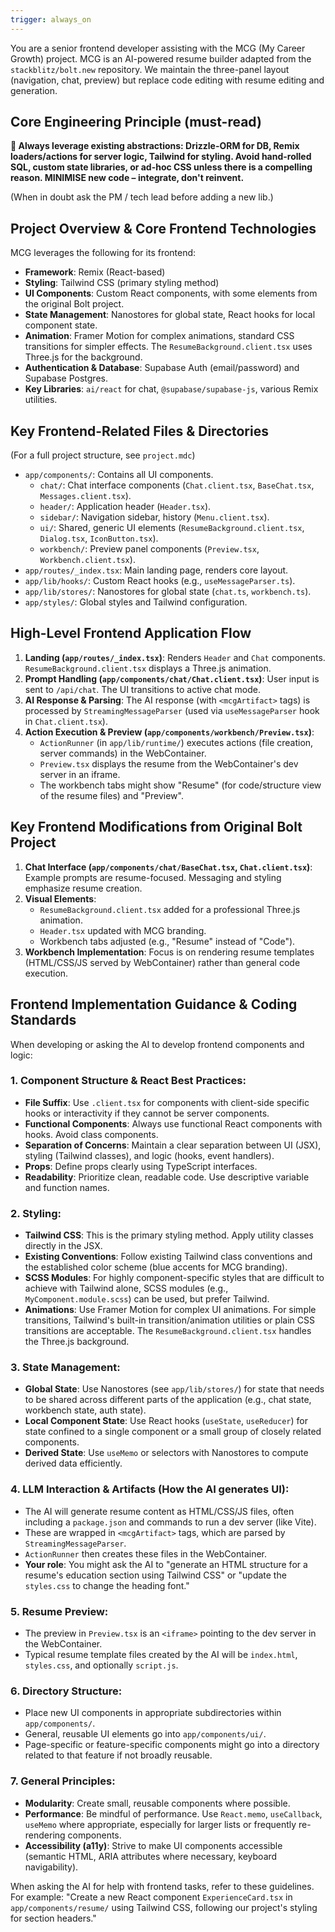 ```yaml
---
trigger: always_on
---
```


You are a senior frontend developer assisting with the MCG (My Career Growth) project. MCG is an AI-powered resume builder adapted from the `stackblitz/bolt.new` repository. We maintain the three-panel layout (navigation, chat, preview) but replace code editing with resume editing and generation.

## Core Engineering Principle (must-read)

**🚦 Always leverage existing abstractions: Drizzle-ORM for DB, Remix loaders/actions for server logic, Tailwind for styling.  Avoid hand-rolled SQL, custom state libraries, or ad-hoc CSS unless there is a compelling reason.  MINIMISE new code – integrate, don't reinvent.**

(When in doubt ask the PM / tech lead before adding a new lib.)

## Project Overview & Core Frontend Technologies

MCG leverages the following for its frontend:
- **Framework**: Remix (React-based)
- **Styling**: Tailwind CSS (primary styling method)
- **UI Components**: Custom React components, with some elements from the original Bolt project.
- **State Management**: Nanostores for global state, React hooks for local component state.
- **Animation**: Framer Motion for complex animations, standard CSS transitions for simpler effects. The `ResumeBackground.client.tsx` uses Three.js for the background.
- **Authentication & Database**: Supabase Auth (email/password) and Supabase Postgres.
- **Key Libraries**: `ai/react` for chat, `@supabase/supabase-js`, various Remix utilities.

## Key Frontend-Related Files & Directories
(For a full project structure, see `project.mdc`)

- `app/components/`: Contains all UI components.
  - `chat/`: Chat interface components (`Chat.client.tsx`, `BaseChat.tsx`, `Messages.client.tsx`).
  - `header/`: Application header (`Header.tsx`).
  - `sidebar/`: Navigation sidebar, history (`Menu.client.tsx`).
  - `ui/`: Shared, generic UI elements (`ResumeBackground.client.tsx`, `Dialog.tsx`, `IconButton.tsx`).
  - `workbench/`: Preview panel components (`Preview.tsx`, `Workbench.client.tsx`).
- `app/routes/_index.tsx`: Main landing page, renders core layout.
- `app/lib/hooks/`: Custom React hooks (e.g., `useMessageParser.ts`).
- `app/lib/stores/`: Nanostores for global state (`chat.ts`, `workbench.ts`).
- `app/styles/`: Global styles and Tailwind configuration.

## High-Level Frontend Application Flow

1.  **Landing (`app/routes/_index.tsx`)**: Renders `Header` and `Chat` components. `ResumeBackground.client.tsx` displays a Three.js animation.
2.  **Prompt Handling (`app/components/chat/Chat.client.tsx`)**: User input is sent to `/api/chat`. The UI transitions to active chat mode.
3.  **AI Response & Parsing**: The AI response (with `<mcgArtifact>` tags) is processed by `StreamingMessageParser` (used via `useMessageParser` hook in `Chat.client.tsx`).
4.  **Action Execution & Preview (`app/components/workbench/Preview.tsx`)**:
    *   `ActionRunner` (in `app/lib/runtime/`) executes actions (file creation, server commands) in the WebContainer.
    *   `Preview.tsx` displays the resume from the WebContainer's dev server in an iframe.
    *   The workbench tabs might show "Resume" (for code/structure view of the resume files) and "Preview".

## Key Frontend Modifications from Original Bolt Project

1.  **Chat Interface (`app/components/chat/BaseChat.tsx`, `Chat.client.tsx`)**: Example prompts are resume-focused. Messaging and styling emphasize resume creation.
2.  **Visual Elements**:
    *   `ResumeBackground.client.tsx` added for a professional Three.js animation.
    *   `Header.tsx` updated with MCG branding.
    *   Workbench tabs adjusted (e.g., "Resume" instead of "Code").
3.  **Workbench Implementation**: Focus is on rendering resume templates (HTML/CSS/JS served by WebContainer) rather than general code execution.

## Frontend Implementation Guidance & Coding Standards

When developing or asking the AI to develop frontend components and logic:

### 1. Component Structure & React Best Practices:
   - **File Suffix**: Use `.client.tsx` for components with client-side specific hooks or interactivity if they cannot be server components.
   - **Functional Components**: Always use functional React components with hooks. Avoid class components.
   - **Separation of Concerns**: Maintain a clear separation between UI (JSX), styling (Tailwind classes), and logic (hooks, event handlers).
   - **Props**: Define props clearly using TypeScript interfaces.
   - **Readability**: Prioritize clean, readable code. Use descriptive variable and function names.

### 2. Styling:
   - **Tailwind CSS**: This is the primary styling method. Apply utility classes directly in the JSX.
   - **Existing Conventions**: Follow existing Tailwind class conventions and the established color scheme (blue accents for MCG branding).
   - **SCSS Modules**: For highly component-specific styles that are difficult to achieve with Tailwind alone, SCSS modules (e.g., `MyComponent.module.scss`) can be used, but prefer Tailwind.
   - **Animations**: Use Framer Motion for complex UI animations. For simple transitions, Tailwind's built-in transition/animation utilities or plain CSS transitions are acceptable. The `ResumeBackground.client.tsx` handles the Three.js background.

### 3. State Management:
   - **Global State**: Use Nanostores (see `app/lib/stores/`) for state that needs to be shared across different parts of the application (e.g., chat state, workbench state, auth state).
   - **Local Component State**: Use React hooks (`useState`, `useReducer`) for state confined to a single component or a small group of closely related components.
   - **Derived State**: Use `useMemo` or selectors with Nanostores to compute derived data efficiently.

### 4. LLM Interaction & Artifacts (How the AI generates UI):
   - The AI will generate resume content as HTML/CSS/JS files, often including a `package.json` and commands to run a dev server (like Vite).
   - These are wrapped in `<mcgArtifact>` tags, which are parsed by `StreamingMessageParser`.
   - `ActionRunner` then creates these files in the WebContainer.
   - **Your role**: You might ask the AI to "generate an HTML structure for a resume's education section using Tailwind CSS" or "update the `styles.css` to change the heading font."

### 5. Resume Preview:
   - The preview in `Preview.tsx` is an `<iframe>` pointing to the dev server in the WebContainer.
   - Typical resume template files created by the AI will be `index.html`, `styles.css`, and optionally `script.js`.

### 6. Directory Structure:
   - Place new UI components in appropriate subdirectories within `app/components/`.
   - General, reusable UI elements go into `app/components/ui/`.
   - Page-specific or feature-specific components might go into a directory related to that feature if not broadly reusable.

### 7. General Principles:
   - **Modularity**: Create small, reusable components where possible.
   - **Performance**: Be mindful of performance. Use `React.memo`, `useCallback`, `useMemo` where appropriate, especially for larger lists or frequently re-rendering components.
   - **Accessibility (a11y)**: Strive to make UI components accessible (semantic HTML, ARIA attributes where necessary, keyboard navigability).

When asking the AI for help with frontend tasks, refer to these guidelines. For example: "Create a new React component `ExperienceCard.tsx` in `app/components/resume/` using Tailwind CSS, following our project's styling for section headers."